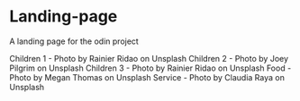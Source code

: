 # Landing-page
A landing page for the odin project

Children 1 - Photo by Rainier Ridao on Unsplash
Children 2 - Photo by Joey Pilgrim on Unsplash
Children 3 - Photo by Rainier Ridao on Unsplash
Food - Photo by Megan Thomas on Unsplash
Service - Photo by Claudia Raya on Unsplash

  

